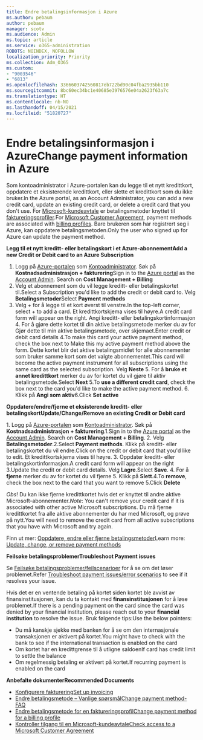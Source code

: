 ```yaml
---
title: Endre betalingsinformasjon i Azure
ms.author: pebaum
author: pebaum
manager: scotv
ms.audience: Admin
ms.topic: article
ms.service: o365-administration
ROBOTS: NOINDEX, NOFOLLOW
localization_priority: Priority
ms.collection: Adm_O365
ms.custom:
- "9003546"
- "6813"
ms.openlocfilehash: 3366603742560817eb722bd90c04fba2935bb110
ms.sourcegitcommit: 8bc60ec34bc1e40685e3976576e04a2623f63a7c
ms.translationtype: HT
ms.contentlocale: nb-NO
ms.lasthandoff: 04/15/2021
ms.locfileid: "51820727"
---
```

# <a name="change-payment-information-in-azure"></a><span data-ttu-id="1f150-102">Endre betalingsinformasjon i Azure</span><span class="sxs-lookup"><span data-stu-id="1f150-102">Change payment information in Azure</span></span>

<span data-ttu-id="1f150-103">Som kontoadministrator i Azure-portalen kan du legge til et nytt kredittkort, oppdatere et eksisterende kredittkort, eller slette et kredittkort som du ikke bruker.</span><span class="sxs-lookup"><span data-stu-id="1f150-103">In the Azure portal, as an Account Administrator, you can add a new credit card, update an existing credit card, or delete a credit card that you don't use.</span></span> <span data-ttu-id="1f150-104">For [Microsoft-kundeavtale](https://docs.microsoft.com/azure/billing/billing-how-to-change-credit-card?WT.mc_id=Portal-Microsoft_Azure_Support#check-access-to-a-microsoft-customer-agreement) er betalingsmetoder knyttet til [faktureringsprofiler](https://docs.microsoft.com/azure/billing/billing-how-to-change-credit-card?WT.mc_id=Portal-Microsoft_Azure_Support#change-payment-method-for-a-billing-profile).</span><span class="sxs-lookup"><span data-stu-id="1f150-104">For [Microsoft Customer Agreement](https://docs.microsoft.com/azure/billing/billing-how-to-change-credit-card?WT.mc_id=Portal-Microsoft_Azure_Support#check-access-to-a-microsoft-customer-agreement), payment methods are associated with [billing profiles](https://docs.microsoft.com/azure/billing/billing-how-to-change-credit-card?WT.mc_id=Portal-Microsoft_Azure_Support#change-payment-method-for-a-billing-profile).</span></span> <span data-ttu-id="1f150-105">Bare brukeren som har registrert seg i Azure, kan oppdatere betalingsmetoden.</span><span class="sxs-lookup"><span data-stu-id="1f150-105">Only the user who signed up for Azure can update the payment method.</span></span>

<span data-ttu-id="1f150-106">**Legg til et nytt kreditt- eller betalingskort i et Azure-abonnement**</span><span class="sxs-lookup"><span data-stu-id="1f150-106">**Add a new Credit or Debit card to an Azure Subscription**</span></span>

1. <span data-ttu-id="1f150-107">Logg på [Azure-portalen](https://portal.azure.com/) som [Kontoadministrator](https://docs.microsoft.com/azure/billing/billing-subscription-transfer?WT.mc_id=Portal-Microsoft_Azure_Support#whoisaa). Søk på **Kostnadsadministrasjon + fakturering**</span><span class="sxs-lookup"><span data-stu-id="1f150-107">Sign in to the [Azure portal](https://portal.azure.com/) as the [Account Admin](https://docs.microsoft.com/azure/billing/billing-subscription-transfer?WT.mc_id=Portal-Microsoft_Azure_Support#whoisaa). Search on **Cost Management + Billing**</span></span>
2. <span data-ttu-id="1f150-108">Velg et abonnement som du vil legge kreditt- eller betalingskortet til.</span><span class="sxs-lookup"><span data-stu-id="1f150-108">Select a Subscription you'd like to add the credit or debit card to.</span></span> <span data-ttu-id="1f150-109">Velg **Betalingsmetoder**</span><span class="sxs-lookup"><span data-stu-id="1f150-109">Select **Payment methods**</span></span>
3. <span data-ttu-id="1f150-110">Velg + for å legge til et kort øverst til venstre.</span><span class="sxs-lookup"><span data-stu-id="1f150-110">In the top-left corner, select + to add a card.</span></span> <span data-ttu-id="1f150-111">Et kredittkortskjema vises til høyre.</span><span class="sxs-lookup"><span data-stu-id="1f150-111">A credit card form will appear on the right.</span></span> <span data-ttu-id="1f150-112">Angi kreditt- eller betalingskortinformasjon 4. For å gjøre dette kortet til din aktive betalingsmetode merker du av for Gjør dette til min aktive betalingsmetode, over skjemaet.</span><span class="sxs-lookup"><span data-stu-id="1f150-112">Enter credit or debit card details 4.To make this card your active payment method, check the box next to Make this my active payment method above the form.</span></span> <span data-ttu-id="1f150-113">Dette kortet blir det aktive betalingsmidlet for alle abonnementer som bruker samme kort som det valgte abonnementet.</span><span class="sxs-lookup"><span data-stu-id="1f150-113">This card will become the active payment instrument for all subscriptions using the same card as the selected subscription.</span></span> <span data-ttu-id="1f150-114">Velg **Neste** 5. For å **bruke et annet kredittkort** merker du av for kortet du vil gjøre til aktiv betalingsmetode.</span><span class="sxs-lookup"><span data-stu-id="1f150-114">Select **Next** 5.To **use a different credit card**, check the box next to the card you'd like to make the active payment method.</span></span>
<span data-ttu-id="1f150-115">6. Klikk på **Angi som aktiv**</span><span class="sxs-lookup"><span data-stu-id="1f150-115">6.Click **Set active**</span></span>

<span data-ttu-id="1f150-116">**Oppdatere/endre/fjerne et eksisterende kreditt- eller betalingskort**</span><span class="sxs-lookup"><span data-stu-id="1f150-116">**Update/Change/Remove an existing Credit or Debit card**</span></span>

<span data-ttu-id="1f150-117">1. Logg på [Azure-portalen](https://portal.azure.com/) som [Kontoadministrator](https://docs.microsoft.com/azure/billing/billing-subscription-transfer?WT.mc_id=Portal-Microsoft_Azure_Support#whoisaa). Søk på **Kostnadsadministrasjon + fakturering**.</span><span class="sxs-lookup"><span data-stu-id="1f150-117">1.Sign in to the [Azure portal](https://portal.azure.com/) as the [Account Admin](https://docs.microsoft.com/azure/billing/billing-subscription-transfer?WT.mc_id=Portal-Microsoft_Azure_Support#whoisaa). Search on **Cost Management + Billing**.</span></span>
<span data-ttu-id="1f150-118">2. Velg **Betalingsmetoder**.</span><span class="sxs-lookup"><span data-stu-id="1f150-118">2.Select **Payment methods**.</span></span> <span data-ttu-id="1f150-119">Klikk på kreditt- eller betalingskortet du vil endre.</span><span class="sxs-lookup"><span data-stu-id="1f150-119">Click on the credit or debit card that you'd like to edit.</span></span> <span data-ttu-id="1f150-120">Et kredittkortskjema vises til høyre. 3. Oppdater kreditt- eller betalingskortinformasjon.</span><span class="sxs-lookup"><span data-stu-id="1f150-120">A credit card form will appear on the right 3.Update the credit or debit card details.</span></span> <span data-ttu-id="1f150-121">Velg **Lagre**.</span><span class="sxs-lookup"><span data-stu-id="1f150-121">Select **Save**.</span></span>
<span data-ttu-id="1f150-122">4. For å **fjerne** merker du av for kortet du vil fjerne 5. Klikk på **Slett**.</span><span class="sxs-lookup"><span data-stu-id="1f150-122">4.To **remove**, check the box next to the card that you want to remove 5.Click **Delete**</span></span>

<span data-ttu-id="1f150-123">_Obs_! Du kan ikke fjerne kredittkortet hvis det er knyttet til andre aktive Microsoft-abonnementer.</span><span class="sxs-lookup"><span data-stu-id="1f150-123">_Note_: You can't remove your credit card if it is associated with other active Microsoft subscriptions.</span></span> <span data-ttu-id="1f150-124">Du må fjerne kredittkortet fra alle aktive abonnementer du har med Microsoft, og prøve på nytt.</span><span class="sxs-lookup"><span data-stu-id="1f150-124">You will need to remove the credit card from all active subscriptions that you have with Microsoft and try again.</span></span>

<span data-ttu-id="1f150-125">Finn ut mer: [Oppdatere, endre eller fjerne betalingsmetoder](https://docs.microsoft.com/azure/billing/billing-how-to-change-credit-card?WT.mc_id=Portal-Microsoft_Azure_Support)</span><span class="sxs-lookup"><span data-stu-id="1f150-125">Learn more: [Update, change, or remove payment methods](https://docs.microsoft.com/azure/billing/billing-how-to-change-credit-card?WT.mc_id=Portal-Microsoft_Azure_Support)</span></span>

<span data-ttu-id="1f150-126">**Feilsøke betalingsproblemer**</span><span class="sxs-lookup"><span data-stu-id="1f150-126">**Troubleshoot Payment issues**</span></span>

<span data-ttu-id="1f150-127">Se [Feilsøke betalingsproblemer/feilscenarioer](https://support.microsoft.com/help/4505172/troubleshooting-payment-issues) for å se om det løser problemet.</span><span class="sxs-lookup"><span data-stu-id="1f150-127">Refer [Troubleshoot payment issues/error scenarios](https://support.microsoft.com/help/4505172/troubleshooting-payment-issues) to see if it resolves your issue.</span></span>

<span data-ttu-id="1f150-128">Hvis det er en ventende betaling på kortet siden kortet ble avvist av finansinstitusjonen, kan du ta kontakt med **finansinstitusjonen** for å løse problemet.</span><span class="sxs-lookup"><span data-stu-id="1f150-128">If there is a pending payment on the card since the card was denied by your financial institution, please reach out to your **financial institution** to resolve the issue.</span></span> <span data-ttu-id="1f150-129">Bruk følgende tips:</span><span class="sxs-lookup"><span data-stu-id="1f150-129">Use the below pointers:</span></span>

- <span data-ttu-id="1f150-130">Du må kanskje sjekke med banken for å se om den internasjonale transaksjonen er aktivert på kortet.</span><span class="sxs-lookup"><span data-stu-id="1f150-130">You might have to check with the bank to see if the international transaction is enabled on the card</span></span>
- <span data-ttu-id="1f150-131">Om kortet har en kredittgrense til å utligne saldoen</span><span class="sxs-lookup"><span data-stu-id="1f150-131">If card has credit limit to settle the balance</span></span>
- <span data-ttu-id="1f150-132">Om regelmessig betaling er aktivert på kortet.</span><span class="sxs-lookup"><span data-stu-id="1f150-132">If recurring payment is enabled on the card</span></span>

<span data-ttu-id="1f150-133">**Anbefalte dokumenter**</span><span class="sxs-lookup"><span data-stu-id="1f150-133">**Recommended Documents**</span></span>

- [<span data-ttu-id="1f150-134">Konfigurere fakturering</span><span class="sxs-lookup"><span data-stu-id="1f150-134">Set up invoicing</span></span>](https://azure.microsoft.com/pricing/invoicing/)
- [<span data-ttu-id="1f150-135">Endre betalingsmetode – Vanlige spørsmål</span><span class="sxs-lookup"><span data-stu-id="1f150-135">Change payment method- FAQ</span></span>](https://docs.microsoft.com/azure/billing/billing-how-to-change-credit-card?WT.mc_id=Portal-Microsoft_Azure_Support#frequently-asked-questions)
- [<span data-ttu-id="1f150-136">Endre betalingsmetode for en faktureringsprofil</span><span class="sxs-lookup"><span data-stu-id="1f150-136">Change payment method for a billing profile</span></span>](https://docs.microsoft.com/azure/billing/billing-how-to-change-credit-card?WT.mc_id=Portal-Microsoft_Azure_Support#change-payment-method-for-a-billing-profile)
- [<span data-ttu-id="1f150-137">Kontroller tilgang til en Microsoft-kundeavtale</span><span class="sxs-lookup"><span data-stu-id="1f150-137">Check access to a Microsoft Customer Agreement</span></span>](https://docs.microsoft.com/azure/billing/billing-how-to-change-credit-card?WT.mc_id=Portal-Microsoft_Azure_Support#check-access-to-a-microsoft-customer-agreement)